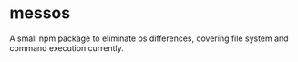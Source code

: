 # messos

A small npm package to eliminate os differences, covering file system and command execution currently.
